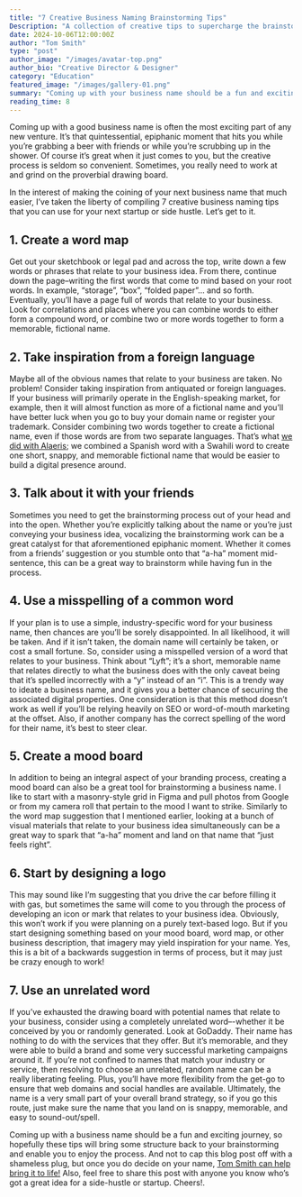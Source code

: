 ```yaml
---
title: "7 Creative Business Naming Brainstorming Tips"
Description: "A collection of creative tips to supercharge the brainstorming process for your next business name."
date: 2024-10-06T12:00:00Z
author: "Tom Smith"
type: "post"
author_image: "/images/avatar-top.png"
author_bio: "Creative Director & Designer"
category: "Education"
featured_image: "/images/gallery-01.png"
summary: "Coming up with your business name should be a fun and exciting process. I've compiled a few tips to help you get to that 'a-ha' moment."
reading_time: 8
---
```


<p class="text-gunmetal">Coming up with a good business name is often the most exciting part of any new venture. It’s that quintessential, epiphanic moment that hits you while you’re grabbing a beer with friends or while you’re scrubbing up in the shower. Of course it’s great when it just comes to you, but the creative process is seldom so convenient. Sometimes, you really need to work at and grind on the proverbial drawing board.</p>

<p class="text-gunmetal">In the interest of making the coining of your next business name that much easier, I’ve taken the liberty of compiling 7 creative business naming tips that you can use for your next startup or side hustle. Let’s get to it.</p>

<h2 class="text-2xl font-bold text-gunmetal">1. Create a word map</h2>

<p class="text-gunmetal">Get out your sketchbook or legal pad and across the top, write down a few words or phrases that relate to your business idea. From there, continue down the page–writing the first words that come to mind based on your root words. In example, “storage”, “box”, “folded paper”... and so forth. Eventually, you’ll have a page full of words that relate to your business. Look for correlations and places where you can combine words to either form a compound word, or combine two or more words together to form a memorable, fictional name.</p>

<h2 class="text-2xl font-bold text-gunmetal">2. Take inspiration from a foreign language</h2>

<p class="text-gunmetal">Maybe all of the obvious names that relate to your business are taken. No problem! Consider taking inspiration from antiquated or foreign languages. If your business will primarily operate in the English-speaking market, for example, then it will almost function as more of a fictional name and you’ll have better luck when you go to buy your domain name or register your trademark. Consider combining two words together to create a fictional name, even if those words are from two separate languages. That’s what <a href="/portfolio/alaeris/">we did with Alaeris</a>; we combined a Spanish word with a Swahili word to create one short, snappy, and memorable fictional name that would be easier to build a digital presence around.</p>

<h2 class="text-2xl font-bold text-gunmetal">3. Talk about it with your friends</h2>

<p class="text-gunmetal">Sometimes you need to get the brainstorming process out of your head and into the open. Whether you’re explicitly talking about the name or you’re just conveying your business idea, vocalizing the brainstorming work can be a great catalyst for that aforementioned epiphanic moment. Whether it comes from a friends’ suggestion or you stumble onto that “a-ha” moment mid-sentence, this can be a great way to brainstorm while having fun in the process.</p>

<h2 class="text-2xl font-bold text-gunmetal">4. Use a misspelling of a common word</h2>

<p class="text-gunmetal">If your plan is to use a simple, industry-specific word for your business name, then chances are you’ll be sorely disappointed. In all likelihood, it will be taken. And if it isn’t taken, the domain name will certainly be taken, or cost a small fortune. So, consider using a misspelled version of a word that relates to your business. Think about “Lyft”; it’s a short, memorable name that relates directly to what the business does with the only caveat being that it’s spelled incorrectly with a “y” instead of an “i”. This is a trendy way to ideate a business name, and it gives you a better chance of securing the associated digital properties. One consideration is that this method doesn’t work as well if you’ll be relying heavily on SEO or word-of-mouth marketing at the offset. Also, if another company has the correct spelling of the word for their name, it’s best to steer clear.</p>

<h2 class="text-2xl font-bold text-gunmetal">5. Create a mood board</h2>

<p class="text-gunmetal">In addition to being an integral aspect of your branding process, creating a mood board can also be a great tool for brainstorming a business name. I like to start with a masonry-style grid in Figma and pull photos from Google or from my camera roll that pertain to the mood I want to strike. Similarly to the word map suggestion that I mentioned earlier, looking at a bunch of visual materials that relate to your business idea simultaneously can be a great way to spark that “a-ha” moment and land on that name that “just feels right”.</p>

<h2 class="text-2xl font-bold text-gunmetal">6. Start by designing a logo</h2>

<p class="text-gunmetal">This may sound like I’m suggesting that you drive the car before filling it with gas, but sometimes the same will come to you through the process of developing an icon or mark that relates to your business idea. Obviously, this won’t work if you were planning on a purely text-based logo. But if you start designing something based on your mood board, word map, or other business description, that imagery may yield inspiration for your name. Yes, this is a bit of a backwards suggestion in terms of process, but it may just be crazy enough to work!</p>

<h2 class="text-2xl font-bold text-gunmetal">7. Use an unrelated word</h2>

<p class="text-gunmetal">If you’ve exhausted the drawing board with potential names that relate to your business, consider using a completely unrelated word–-whether it be conceived by you or randomly generated. Look at GoDaddy. Their name has nothing to do with the services that they offer. But it’s memorable, and they were able to build a brand and some very successful marketing campaigns around it. If you’re not confined to names that match your industry or service, then resolving to choose an unrelated, random name can be a really liberating feeling. Plus, you’ll have more flexibility from the get-go to ensure that web domains and social handles are available. Ultimately, the name is a very small part of your overall brand strategy, so if you go this route, just make sure the name that you land on is snappy, memorable, and easy to sound-out/spell.</p>

<p class="text-gunmetal">Coming up with a business name should be a fun and exciting journey, so hopefully these tips will bring some structure back to your brainstorming and enable you to enjoy the process. And not to cap this blog post off with a shameless plug, but once you do decide on your name, <a href="/contact/">Tom Smith can help bring it to life!</a> Also, feel free to share this post with anyone you know who’s got a great idea for a side-hustle or startup. Cheers!.</p>



